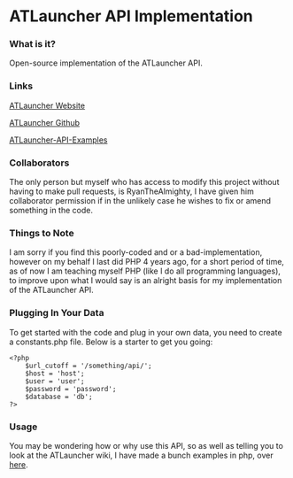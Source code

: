 ATLauncher API Implementation
=============================

### What is it?
Open-source implementation of the ATLauncher API.

### Links
[ATLauncher Website](http://www.atlauncher.com)

[ATLauncher Github](https://github.com/ATLauncher/ATLauncher)

[ATLauncher-API-Examples](https://github.com/lexware/ATLauncher-API-Examples)

### Collaborators
The only person but myself who has access to modify this project without having to make pull requests, is RyanTheAlmighty, I have given him collaborator permission if in the unlikely case he wishes to fix or amend something in the code.

### Things to Note
I am sorry if you find this poorly-coded and or a bad-implementation, however on my behalf I last did PHP 4 years ago, for a short period of time, as of now I am teaching myself PHP (like I do all programming languages), to improve upon what I would say is an alright basis for my implementation of the ATLauncher API.

### Plugging In Your Data
To get started with the code and plug in your own data, you need to create a constants.php file. Below is a starter to get you going:

    <?php
		$url_cutoff = '/something/api/'; 
		$host = 'host';
		$user = 'user';
		$password = 'password';
		$database = 'db';
	?>
	
### Usage
You may be wondering how or why use this API, so as well as telling you to look at the ATLauncher wiki, I have made a bunch examples in php, over [here](https://github.com/lexware/ATLauncher-API-Examples).
